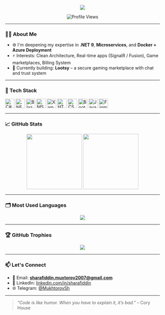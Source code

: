 <!-- Profilingizga animatsiyali banner qo'shish -->
<p align="center">
  <img src="https://readme-typing-svg.herokuapp.com?color=4CAF50&lines=Hi+there!+I'm+Sharafiddin+%F0%9F%91%8B;Full+Stack+.NET+Developer;Passionate+about+Blazor,+EF+Core,+Cloud;Building+Real+Projects+Daily+%F0%9F%93%9A" />
</p>

<p align="center">
  <img src="https://komarev.com/ghpvc/?username=SharafiddinMukhtorov&label=Profile%20views&color=0e75b6&style=flat" alt="Profile Views" />
</p>

---

### 👨‍💻 About Me

- ⚙️ I'm deepening my expertise in **.NET 9**, **Microservices**, and **Docker + Azure Deployment**
- ⚡ Interests: Clean Architecture, Real-time apps (SignalR / Fusion), Game marketplaces, Billing System
- 🔭 Currently building: **Lootsy** – a secure gaming marketplace with chat and trust system

---

### 🧰 Tech Stack

<p align="left">
  <img src="https://cdn.jsdelivr.net/gh/devicons/devicon/icons/csharp/csharp-original.svg" height="30" alt="C#" title="C#" />
  <img src="https://cdn.jsdelivr.net/gh/devicons/devicon/icons/dot-net/dot-net-original.svg" height="30" alt=".NET" title=".NET" />
  <img src="https://cdn.jsdelivr.net/gh/devicons/devicon/icons/blazor/blazor-original.svg" height="30" alt="Blazor" title="Blazor" />
  <img src="https://cdn.jsdelivr.net/gh/devicons/devicon/icons/mysql/mysql-original.svg" height="30" alt="MS SQL" title="MS SQL" />
  <img src="https://cdn.jsdelivr.net/gh/devicons/devicon/icons/xamarin/xamarin-original.svg" height="30" alt="Xamarin" title="Xamarin" />
  <img src="https://cdn.jsdelivr.net/gh/devicons/devicon/icons/html5/html5-original.svg" height="30" alt="HTML5" title="HTML5" />
  <img src="https://cdn.jsdelivr.net/gh/devicons/devicon/icons/css3/css3-original.svg" height="30" alt="CSS3" title="CSS3" />
  <img src="https://cdn.jsdelivr.net/gh/devicons/devicon/icons/bootstrap/bootstrap-original.svg" height="30" alt="Bootstrap" title="Bootstrap" />
  <img src="https://cdn.jsdelivr.net/gh/devicons/devicon/icons/javascript/javascript-original.svg" height="30" alt="JavaScript" title="JavaScript" />
  <img src="https://cdn.jsdelivr.net/gh/devicons/devicon/icons/figma/figma-original.svg" height="30" alt="Figma" title="Figma" />
</p>

---

### 📈 GitHub Stats

<p align="center">
  <img src="https://github-readme-stats.vercel.app/api?username=SharafiddinMukhtorov&show_icons=true&theme=radical&count_private=true" height="180"/>
  <img src="https://github-readme-streak-stats.herokuapp.com/?user=SharafiddinMukhtorov&theme=radical" height="180"/>
</p>

---

### 🗂️ Most Used Languages

<p align="center">
  <img src="https://github-readme-stats.vercel.app/api/top-langs/?username=SharafiddinMukhtorov&layout=compact&langs_count=8&theme=radical" />
</p>

---

### 🏆 GitHub Trophies

<p align="center">
  <img src="https://github-profile-trophy.vercel.app/?username=SharafiddinMukhtorov&theme=radical&row=1&column=2" />
</p>

---

### 📫 Let's Connect

- 📧 Email: **sharafiddin.muxtorov2007@gmail.com**
- 💼 LinkedIn: [linkedin.com/in/sharafiddin](https://www.linkedin.com/in/sharafiddin-mukhtorov-376672274/)
- 🌐 Telegram: [@MukhtorovSh](https://t.me/MukhtorovSh)

---

> _“Code is like humor. When you have to explain it, it’s bad.”_ – Cory House
